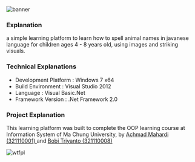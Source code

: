 ﻿![banner](http://cl.ly/P6qN/gk-specimen.png)

### Explanation

a simple learning platform to learn how to spell animal names in javanese language for children ages 4 - 8 years old, using images and striking visuals.

### Technical Explanations

* Development Platform : Windows 7 x64
* Build Environment : Visual Studio 2012
* Language : Visual Basic.Net
* Framework Version : .Net Framework 2.0

### Project Explanation

This learning platform was built to complete the OOP learning course at Information System of Ma Chung University, by [Achmad Mahardi (321110001) ](http://mahardi.me)and [Bobi Triyanto (321110008) ](http://bobitriyanto.blogspot.com)

![wtfpl](http://www.wtfpl.net/wp-content/uploads/2012/12/wtfpl-badge-2.png)
